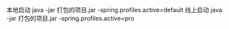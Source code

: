 
本地启动
java -jar 打包的项目.jar -spring.profiles.active=default
线上启动
java -jar 打包的项目.jar -spring.profiles.active=pro

